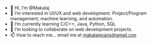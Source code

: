 - 👋 Hi, I’m @Makalaj
- 👀 I’m interested in UI/UX and web development. Project/Program management, machine learning, and automation. 
- 🌱 I’m currently learning C/C++, Java, Python, SQL
- 💞️ I’m looking to collaborate on web development projects. 
- 📫 How to reach me... email me at makalajevans@gmail.con

<!---
Makalaj/Makalaj is a ✨ special ✨ repository because its `README.md` (this file) appears on your GitHub profile.
You can click the Preview link to take a look at your changes.
--->
